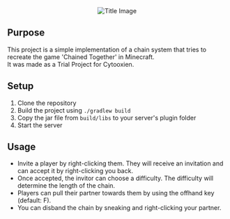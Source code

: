 <div align="center">
    <img src="https://github.com/ole1011/chained-together/blob/main/.github/chained-together.png" alt="Title Image">
</div>

## Purpose

This project is a simple implementation of a chain system that tries to recreate the game 'Chained Together' in
Minecraft. \
It was made as a Trial Project for Cytooxien.

## Setup

1. Clone the repository
2. Build the project using `./gradlew build`
3. Copy the jar file from `build/libs` to your server's plugin folder
4. Start the server

## Usage

- Invite a player by right-clicking them. They will receive an invitation and can accept it by right-clicking you back.
- Once accepted, the invitor can choose a difficulty. The difficulty will determine the length of the chain.
- Players can pull their partner towards them by using the offhand key (default: F).
- You can disband the chain by sneaking and right-clicking your partner.
